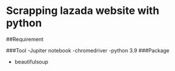 # Scrapping lazada website with python
##Requirement 

###Tool
-Jupiter notebook
-chromedriver
-python 3.9
###Package
- beautifulsoup
